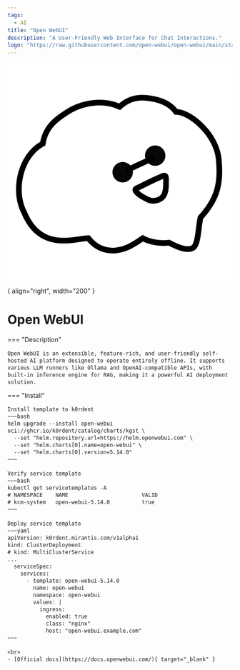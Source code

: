 ```yaml
---
tags:
  - AI
title: "Open WebUI"
description: "A User-Friendly Web Interface for Chat Interactions."
logo: "https://raw.githubusercontent.com/open-webui/open-webui/main/static/favicon.png"
---
```

![logo](https://raw.githubusercontent.com/open-webui/open-webui/main/static/favicon.png){ align="right", width="200" }
# Open WebUI

=== "Description"

    Open WebUI is an extensible, feature-rich, and user-friendly self-hosted AI platform designed to operate entirely offline. It supports various LLM runners like Ollama and OpenAI-compatible APIs, with built-in inference engine for RAG, making it a powerful AI deployment solution.

=== "Install"

    Install template to k0rdent
    ~~~bash
    helm upgrade --install open-webui oci://ghcr.io/k0rdent/catalog/charts/kgst \
      --set "helm.repository.url=https://helm.openwebui.com" \
      --set "helm.charts[0].name=open-webui" \
      --set "helm.charts[0].version=5.14.0"
    ~~~

    Verify service template
    ~~~bash
    kubectl get servicetemplates -A
    # NAMESPACE    NAME                       VALID
    # kcm-system   open-webui-5.14.0          true
    ~~~

    Deploy service template
    ~~~yaml
    apiVersion: k0rdent.mirantis.com/v1alpha1
    kind: ClusterDeployment
    # kind: MultiClusterService
    ...
      serviceSpec:
        services:
          - template: open-webui-5.14.0
            name: open-webui
            namespace: open-webui
            values: |
              ingress:
                enabled: true
                class: "nginx"
                host: "open-webui.example.com"
    ~~~

    <br>
    - [Official docs](https://docs.openwebui.com/){ target="_blank" }
